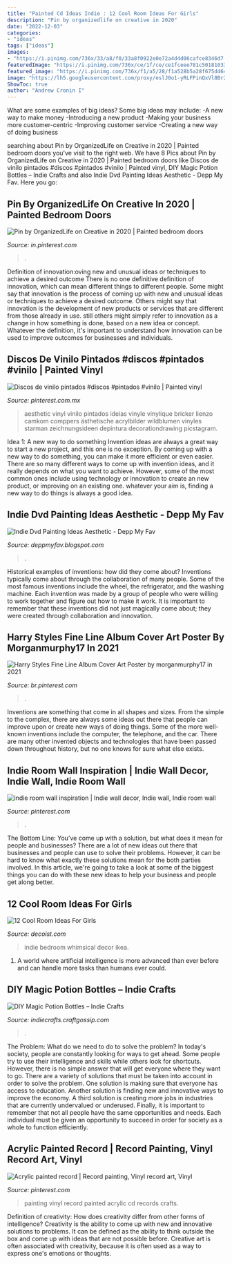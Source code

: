 ```yaml
---
title: "Painted Cd Ideas Indie : 12 Cool Room Ideas For Girls"
description: "Pin by organizedlife on creative in 2020"
date: "2022-12-03"
categories:
- "ideas"
tags: ["ideas"]
images:
- "https://i.pinimg.com/736x/33/a8/f0/33a8f0922e0e72a4d4d06cafce8346d7.jpg"
featuredImage: "https://i.pinimg.com/736x/ce/1f/ce/ce1fceee781c501810334e44fe37248c.jpg"
featured_image: "https://i.pinimg.com/736x/f1/a5/28/f1a528b5a28f675d464b111bcf43aef9.jpg"
image: "https://lh5.googleusercontent.com/proxy/eslJ0o1-yRLFPinQxVl8Br2Ba1n5cnwZjf4pvTrbiWP0gg-StIcLG37TjGI540IiyIRUwo2cSlg7CwHF1nHywQFmUAbXREF5MLDZcPRMx5V_koJIiZdqM2F0Qw=w1200-h630-p-k-no-nu"
ShowToc: true
author: "Andrew Cronin I"
---
```



What are some examples of big ideas?
Some big ideas may include: 
-A new way to make money 
-Introducing a new product 
-Making your business more customer-centric 
-Improving customer service 
-Creating a new way of doing business

	

		
searching about Pin by OrganizedLife on Creative in 2020 | Painted bedroom doors you've visit to the right web. We have 8 Pics about Pin by OrganizedLife on Creative in 2020 | Painted bedroom doors like Discos de vinilo pintados #discos #pintados #vinilo | Painted vinyl, DIY Magic Potion Bottles – Indie Crafts and also Indie Dvd Painting Ideas Aesthetic - Depp My Fav. Here you go:
		
    
## Pin By OrganizedLife On Creative In 2020 | Painted Bedroom Doors

<img loading=lazy src="https://i.pinimg.com/736x/ad/65/ba/ad65baac36b952a6ee509d3a6df64703.jpg" onerror="this.onerror=null;this.src='https://tse2.mm.bing.net/th?id=OIP.I0NzfvareRQYXUDj7-fpWwHaJ1&amp;pid=15.1';" alt="Pin by OrganizedLife on Creative in 2020 | Painted bedroom doors">

_Source: in.pinterest.com_

>. 

	

Definition of innovation:oving new and unusual ideas or techniques to achieve a desired outcome
There is no one definitive definition of innovation, which can mean different things to different people. Some might say that innovation is the process of coming up with new and unusual ideas or techniques to achieve a desired outcome. Others might say that innovation is the development of new products or services that are different from those already in use. still others might simply refer to innovation as a change in how something is done, based on a new idea or concept. Whatever the definition, it's important to understand how innovation can be used to improve outcomes for businesses and individuals.

    
## Discos De Vinilo Pintados #discos #pintados #vinilo | Painted Vinyl

<img loading=lazy src="https://i.pinimg.com/736x/33/a8/f0/33a8f0922e0e72a4d4d06cafce8346d7.jpg" onerror="this.onerror=null;this.src='https://tse4.mm.bing.net/th?id=OIP.6RD8H0Nf7MsfHUrw5w2k9AHaJ3&amp;pid=15.1';" alt="Discos de vinilo pintados #discos #pintados #vinilo | Painted vinyl">

_Source: pinterest.com.mx_

>aesthetic vinyl vinilo pintados ideias vinyle vinylique bricker lienzo camkom comppers ästhetische acrylbilder wildblumen vinyles starman zeichnungsideen depintura decorationdrawing picstagram. 

	

Idea 1: A new way to do something
Invention ideas are always a great way to start a new project, and this one is no exception. By coming up with a new way to do something, you can make it more efficient or even easier. There are so many different ways to come up with invention ideas, and it really depends on what you want to achieve. However, some of the most common ones include using technology or innovation to create an new product, or improving on an existing one. whatever your aim is, finding a new way to do things is always a good idea.

    
## Indie Dvd Painting Ideas Aesthetic - Depp My Fav

<img loading=lazy src="https://lh5.googleusercontent.com/proxy/eslJ0o1-yRLFPinQxVl8Br2Ba1n5cnwZjf4pvTrbiWP0gg-StIcLG37TjGI540IiyIRUwo2cSlg7CwHF1nHywQFmUAbXREF5MLDZcPRMx5V_koJIiZdqM2F0Qw=w1200-h630-p-k-no-nu" onerror="this.onerror=null;this.src='https://tse1.mm.bing.net/th?id=OIP.GVgxF_PGiBHaieH2rDt7HAHaHA&amp;pid=15.1';" alt="Indie Dvd Painting Ideas Aesthetic - Depp My Fav">

_Source: deppmyfav.blogspot.com_

>. 

	

Historical examples of inventions: how did they come about?
Inventions typically come about through the collaboration of many people. Some of the most famous inventions include the wheel, the refrigerator, and the washing machine. Each invention was made by a group of people who were willing to work together and figure out how to make it work. It is important to remember that these inventions did not just magically come about; they were created through collaboration and innovation.

    
## Harry Styles Fine Line Album Cover Art Poster By Morganmurphy17 In 2021

<img loading=lazy src="https://i.pinimg.com/736x/fe/d0/da/fed0daddd9116c01ab820f00a5029ff8.jpg" onerror="this.onerror=null;this.src='https://tse1.mm.bing.net/th?id=OIP.RR7aJw-wTHsFlG5cWczEBwHaJ3&amp;pid=15.1';" alt="Harry Styles Fine Line Album Cover Art Poster by morganmurphy17 in 2021">

_Source: br.pinterest.com_

>. 

	

Inventions are something that come in all shapes and sizes. From the simple to the complex, there are always some ideas out there that people can improve upon or create new ways of doing things. Some of the more well-known inventions include the computer, the telephone, and the car. There are many other invented objects and technologies that have been passed down throughout history, but no one knows for sure what else exists.

    
## Indie Room Wall Inspiration | Indie Wall Decor, Indie Wall, Indie Room Wall

<img loading=lazy src="https://i.pinimg.com/736x/ce/1f/ce/ce1fceee781c501810334e44fe37248c.jpg" onerror="this.onerror=null;this.src='https://tse3.mm.bing.net/th?id=OIP.t4XJPHfmhaP6L_5StEch-wHaNd&amp;pid=15.1';" alt="indie room wall inspiration | Indie wall decor, Indie wall, Indie room wall">

_Source: pinterest.com_

>. 

	

The Bottom Line: You’ve come up with a solution, but what does it mean for people and businesses?
There are a lot of new ideas out there that businesses and people can use to solve their problems. However, it can be hard to know what exactly these solutions mean for the both parties involved. In this article, we're going to take a look at some of the biggest things you can do with these new ideas to help your business and people get along better.

    
## 12 Cool Room Ideas For Girls

<img loading=lazy src="http://cdn.decoist.com/wp-content/uploads/2013/11/Whimsical-indie-bedroom.jpg" onerror="this.onerror=null;this.src='https://tse2.mm.bing.net/th?id=OIP.fhRu4rUJGLG4Uh2itD_NMQHaLH&amp;pid=15.1';" alt="12 Cool Room Ideas For Girls">

_Source: decoist.com_

>indie bedroom whimsical decor ikea. 

	

1. A world where artificial intelligence is more advanced than ever before and can handle more tasks than humans ever could. 

    
## DIY Magic Potion Bottles – Indie Crafts

<img loading=lazy src="https://i0.wp.com/indiecrafts.craftgossip.com/files/2014/10/magic-potions-7.jpg?fit=600%2C900&amp;ssl=1" onerror="this.onerror=null;this.src='https://tse1.mm.bing.net/th?id=OIP.8RqNfkiJHZC5LbIXo0ScnQHaLH&amp;pid=15.1';" alt="DIY Magic Potion Bottles – Indie Crafts">

_Source: indiecrafts.craftgossip.com_

>. 

	

The Problem: What do we need to do to solve the problem?
In today's society, people are constantly looking for ways to get ahead. Some people try to use their intelligence and skills while others look for shortcuts. However, there is no simple answer that will get everyone where they want to go. There are a variety of solutions that must be taken into account in order to solve the problem. One solution is making sure that everyone has access to education. Another solution is finding new and innovative ways to improve the economy. A third solution is creating more jobs in industries that are currently undervalued or underused. Finally, it is important to remember that not all people have the same opportunities and needs. Each individual must be given an opportunity to succeed in order for society as a whole to function efficiently.

    
## Acrylic Painted Record | Record Painting, Vinyl Record Art, Vinyl

<img loading=lazy src="https://i.pinimg.com/736x/f1/a5/28/f1a528b5a28f675d464b111bcf43aef9.jpg" onerror="this.onerror=null;this.src='https://tse3.mm.bing.net/th?id=OIP.EWmlf5BDzMMX2sxp2zlO0QHaJ4&amp;pid=15.1';" alt="Acrylic painted record | Record painting, Vinyl record art, Vinyl">

_Source: pinterest.com_

>painting vinyl record painted acrylic cd records crafts. 

	

Definition of creativity: How does creativity differ from other forms of intelligence?
Creativity is the ability to come up with new and innovative solutions to problems. It can be defined as the ability to think outside the box and come up with ideas that are not possible before. Creative art is often associated with creativity, because it is often used as a way to express one's emotions or thoughts.

